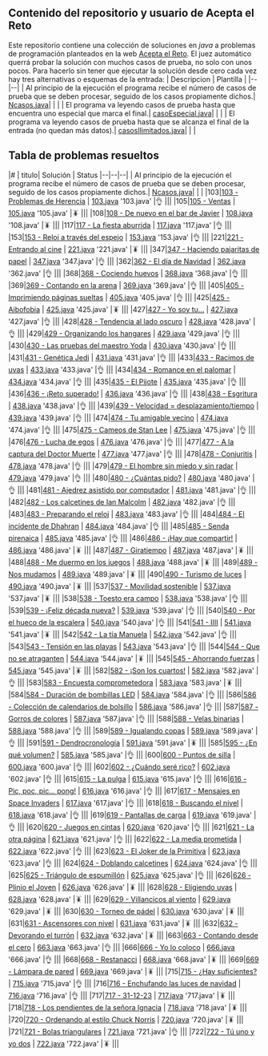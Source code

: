 ## Contenido del repositorio y usuario de Acepta el Reto
Este repositorio contiene una colección de soluciones en *java* a problemas de programación planteados en la web [Acepta el Reto](https://www.aceptaelreto.com/).  El juez automático querrá probar la solución con muchos casos de prueba, no solo con unos pocos. Para hacerlo sin tener que ejecutar la solución desde cero cada vez hay tres alternativas o esquemas de la entrada:
   | Descripcion | Plantilla |
   |--|--|
   | Al principio de la ejecución el programa recibe el número de casos de prueba que se deben procesar, seguido de los casos propiamente dichos.| [Ncasos.java](./src/Ncasos.java)| | |
   | El programa va leyendo casos de prueba hasta que encuentra uno especial que marca el final.| [casoEspecial.java](./src/casoEspecial.java)| | |
   | El programa va leyendo casos de prueba hasta que se alcanza el final de la entrada (no quedan más datos).| [casosIlimitados.java](./src/casosIlimitados.java)| | |



## Tabla de problemas resueltos
|#  | titulo| Solución | Status
|--|--|--|
   | Al principio de la ejecución el programa recibe el número de casos de prueba que se deben procesar, seguido de los casos propiamente dichos.| [Ncasos.java](./src/Ncasos.java)| | |
|103|[103 - Problemas de Herencia](https://www.aceptaelreto.com/problem/statement.php?id=103) | [103.java](./src/103.java) '103.java' |👌 |||
|105|[105 - Ventas](https://www.aceptaelreto.com/problem/statement.php?id=105) | [105.java](./src/105.java) '105.java' |🪳 |||
|108|[108 - De nuevo en el bar de Javier](https://www.aceptaelreto.com/problem/statement.php?id=108) | [108.java](./src/108.java) '108.java' |🪳 |||
|117|[117 - La fiesta aburrida](https://www.aceptaelreto.com/problem/statement.php?id=117) | [117.java](./src/117.java) '117.java' |👌 |||
|153|[153 - Reloj a través del espejo](https://www.aceptaelreto.com/problem/statement.php?id=153) | [153.java](./src/153.java) '153.java' |👌 |||
|221|[221 - Entrando al cine](https://www.aceptaelreto.com/problem/statement.php?id=221) | [221.java](./src/221.java) '221.java' |🪳 |||
|347|[347 - Haciendo pajaritas de papel](https://www.aceptaelreto.com/problem/statement.php?id=347) | [347.java](./src/347.java) '347.java' |👌 |||
|362|[362 - El día de Navidad](https://www.aceptaelreto.com/problem/statement.php?id=362) | [362.java](./src/362.java) '362.java' |👌 |||
|368|[368 - Cociendo huevos](https://www.aceptaelreto.com/problem/statement.php?id=368) | [368.java](./src/368.java) '368.java' |👌 |||
|369|[369 - Contando en la arena](https://www.aceptaelreto.com/problem/statement.php?id=369) | [369.java](./src/369.java) '369.java' |👌 |||
|405|[405 - Imprimiendo páginas sueltas](https://www.aceptaelreto.com/problem/statement.php?id=405) | [405.java](./src/405.java) '405.java' |👌 |||
|425|[425 - Aibofobia](https://www.aceptaelreto.com/problem/statement.php?id=425) | [425.java](./src/425.java) '425.java' |🪳 |||
|427|[427 - Yo soy tu...](https://www.aceptaelreto.com/problem/statement.php?id=427) | [427.java](./src/427.java) '427.java' |👌 |||
|428|[428 - Tendencia al lado oscuro](https://www.aceptaelreto.com/problem/statement.php?id=428) | [428.java](./src/428.java) '428.java' |👌 |||
|429|[429 - Organizando los hangares](https://www.aceptaelreto.com/problem/statement.php?id=429) | [429.java](./src/429.java) '429.java' |👌 |||
|430|[430 - Las pruebas del maestro Yoda](https://www.aceptaelreto.com/problem/statement.php?id=430) | [430.java](./src/430.java) '430.java' |👌 |||
|431|[431 - Genética Jedi](https://www.aceptaelreto.com/problem/statement.php?id=431) | [431.java](./src/431.java) '431.java' |👌 |||
|433|[433 - Racimos de uvas](https://www.aceptaelreto.com/problem/statement.php?id=433) | [433.java](./src/433.java) '433.java' |👌 |||
|434|[434 - Romance en el palomar](https://www.aceptaelreto.com/problem/statement.php?id=434) | [434.java](./src/434.java) '434.java' |👌 |||
|435|[435 - El Pijote](https://www.aceptaelreto.com/problem/statement.php?id=435) | [435.java](./src/435.java) '435.java' |👌 |||
|436|[436 - ¡Reto superado!](https://www.aceptaelreto.com/problem/statement.php?id=436) | [436.java](./src/436.java) '436.java' |👌 |||
|438|[438 - Esgritura](https://www.aceptaelreto.com/problem/statement.php?id=438) | [438.java](./src/438.java) '438.java' |👌 |||
|439|[439 - Velocidad = desplazamiento/tiempo](https://www.aceptaelreto.com/problem/statement.php?id=439) | [439.java](./src/439.java) '439.java' |👌 |||
|474|[474 - Tu amigable vecino](https://www.aceptaelreto.com/problem/statement.php?id=474) | [474.java](./src/474.java) '474.java' |👌 |||
|475|[475 - Cameos de Stan Lee](https://www.aceptaelreto.com/problem/statement.php?id=475) | [475.java](./src/475.java) '475.java' |👌 |||
|476|[476 - Lucha de egos](https://www.aceptaelreto.com/problem/statement.php?id=476) | [476.java](./src/476.java) '476.java' |👌 |||
|477|[477 - A la captura del Doctor Muerte](https://www.aceptaelreto.com/problem/statement.php?id=477) | [477.java](./src/477.java) '477.java' |👌 |||
|478|[478 - Conjuritis](https://www.aceptaelreto.com/problem/statement.php?id=478) | [478.java](./src/478.java) '478.java' |👌 |||
|479|[479 - El hombre sin miedo y sin radar](https://www.aceptaelreto.com/problem/statement.php?id=479) | [479.java](./src/479.java) '479.java' |👌 |||
|480|[480 - ¿Cuántas pido?](https://www.aceptaelreto.com/problem/statement.php?id=480) | [480.java](./src/480.java) '480.java' |👌 |||
|481|[481 - Ajedrez asistido por computador](https://www.aceptaelreto.com/problem/statement.php?id=481) | [481.java](./src/481.java) '481.java' |👌 |||
|482|[482 - Los calcetines de Ian Malcolm](https://www.aceptaelreto.com/problem/statement.php?id=482) | [482.java](./src/482.java) '482.java' |👌 |||
|483|[483 - Preparando el reloj](https://www.aceptaelreto.com/problem/statement.php?id=483) | [483.java](./src/483.java) '483.java' |👌 |||
|484|[484 - El incidente de Dhahran](https://www.aceptaelreto.com/problem/statement.php?id=484) | [484.java](./src/484.java) '484.java' |👌 |||
|485|[485 - Senda pirenaica](https://www.aceptaelreto.com/problem/statement.php?id=485) | [485.java](./src/485.java) '485.java' |👌 |||
|486|[486 - ¡Hay que compartir!](https://www.aceptaelreto.com/problem/statement.php?id=486) | [486.java](./src/486.java) '486.java' |🪳 |||
|487|[487 - Giratiempo](https://www.aceptaelreto.com/problem/statement.php?id=487) | [487.java](./src/487.java) '487.java' |🪳 |||
|488|[488 - Me duermo en los juegos](https://www.aceptaelreto.com/problem/statement.php?id=488) | [488.java](./src/488.java) '488.java' |🪳 |||
|489|[489 - Nos mudamos](https://www.aceptaelreto.com/problem/statement.php?id=489) | [489.java](./src/489.java) '489.java' |🪳 |||
|490|[490 - Turismo de luces](https://www.aceptaelreto.com/problem/statement.php?id=490) | [490.java](./src/490.java) '490.java' |🪳 |||
|537|[537 - Movilidad sostenible](https://www.aceptaelreto.com/problem/statement.php?id=537) | [537.java](./src/537.java) '537.java' |🪳 |||
|538|[538 - Toesto era campo](https://www.aceptaelreto.com/problem/statement.php?id=538) | [538.java](./src/538.java) '538.java' |👌 |||
|539|[539 - ¡Feliz década nueva?](https://www.aceptaelreto.com/problem/statement.php?id=539) | [539.java](./src/539.java) '539.java' |👌 |||
|540|[540 - Por el hueco de la escalera](https://www.aceptaelreto.com/problem/statement.php?id=540) | [540.java](./src/540.java) '540.java' |👌 |||
|541|[541 - IIII](https://www.aceptaelreto.com/problem/statement.php?id=541) | [541.java](./src/541.java) '541.java' |🪳 |||
|542|[542 - La tía Manuela](https://www.aceptaelreto.com/problem/statement.php?id=542) | [542.java](./src/542.java) '542.java' |👌 |||
|543|[543 - Tensión en las playas](https://www.aceptaelreto.com/problem/statement.php?id=543) | [543.java](./src/543.java) '543.java' |👌 |||
|544|[544 - Que no se atraganten](https://www.aceptaelreto.com/problem/statement.php?id=544) | [544.java](./src/544.java) '544.java' |🪳 |||
|545|[545 - Ahorrando fuerzas](https://www.aceptaelreto.com/problem/statement.php?id=545) | [545.java](./src/545.java) '545.java' |🪳 |||
|582|[582 - ¡Son los cuartos!](https://www.aceptaelreto.com/problem/statement.php?id=582) | [582.java](./src/582.java) '582.java' |👌 |||
|583|[583 - Encuesta comprometedora](https://www.aceptaelreto.com/problem/statement.php?id=583) | [583.java](./src/583.java) '583.java' |🪳 |||
|584|[584 - Duración de bombillas LED](https://www.aceptaelreto.com/problem/statement.php?id=584) | [584.java](./src/584.java) '584.java' |👌 |||
|586|[586 - Colección de calendarios de bolsillo](https://www.aceptaelreto.com/problem/statement.php?id=586) | [586.java](./src/586.java) '586.java' |👌 |||
|587|[587 - Gorros de colores](https://www.aceptaelreto.com/problem/statement.php?id=587) | [587.java](./src/587.java) '587.java' |👌 |||
|588|[588 - Velas binarias](https://www.aceptaelreto.com/problem/statement.php?id=588) | [588.java](./src/588.java) '588.java' |👌 |||
|589|[589 - Igualando copas](https://www.aceptaelreto.com/problem/statement.php?id=589) | [589.java](./src/589.java) '589.java' |👌 |||
|591|[591 - Dendrocronología](https://www.aceptaelreto.com/problem/statement.php?id=591) | [591.java](./src/591.java) '591.java' |🪳 |||
|585|[595 - ¿En qué volumen?](https://www.aceptaelreto.com/problem/statement.php?id=585) | [585.java](./src/585.java) '585.java' |👌 |||
|600|[600 - Puntos de silla](https://www.aceptaelreto.com/problem/statement.php?id=600) | [600.java](./src/600.java) '600.java' |👌 |||
|602|[602 - ¿Cuándo seré rico?](https://www.aceptaelreto.com/problem/statement.php?id=602) | [602.java](./src/602.java) '602.java' |👌 |||
|615|[615 - La pulga](https://www.aceptaelreto.com/problem/statement.php?id=615) | [615.java](./src/615.java) '615.java' |👌 |||
|616|[616 - Pic, poc, pic... pong!](https://www.aceptaelreto.com/problem/statement.php?id=616) | [616.java](./src/616.java) '616.java' |👌 |||
|617|[617 - Mensajes en Space Invaders](https://www.aceptaelreto.com/problem/statement.php?id=617) | [617.java](./src/617.java) '617.java' |👌 |||
|618|[618 - Buscando el nivel](https://www.aceptaelreto.com/problem/statement.php?id=618) | [618.java](./src/618.java) '618.java' |👌 |||
|619|[619 - Pantallas de carga](https://www.aceptaelreto.com/problem/statement.php?id=619) | [619.java](./src/619.java) '619.java' |👌 |||
|620|[620 - Juegos en cintas](https://www.aceptaelreto.com/problem/statement.php?id=620) | [620.java](./src/620.java) '620.java' |👌 |||
|621|[621 - La otra página](https://www.aceptaelreto.com/problem/statement.php?id=621) | [621.java](./src/621.java) '621.java' |👌 |||
|622|[622 - La media prometida](https://www.aceptaelreto.com/problem/statement.php?id=622) | [622.java](./src/622.java) '622.java' |👌 |||
|623|[623 - El Joker de la Primitiva](https://www.aceptaelreto.com/problem/statement.php?id=623) | [623.java](./src/623.java) '623.java' |👌 |||
|624|[624 - Doblando calcetines](https://www.aceptaelreto.com/problem/statement.php?id=624) | [624.java](./src/624.java) '624.java' |👌 |||
|625|[625 - Triángulo de espumillón](https://www.aceptaelreto.com/problem/statement.php?id=625) | [625.java](./src/625.java) '625.java' |👌 |||
|626|[626 - Plinio el Joven](https://www.aceptaelreto.com/problem/statement.php?id=626) | [626.java](./src/626.java) '626.java' |🪳 |||
|628|[628 - Eligiendo uvas](https://www.aceptaelreto.com/problem/statement.php?id=628) | [628.java](./src/628.java) '628.java' |🪳 |||
|629|[629 - Villancicos al viento](https://www.aceptaelreto.com/problem/statement.php?id=629) | [629.java](./src/629.java) '629.java' |🪳 |||
|630|[630 - Torneo de pádel](https://www.aceptaelreto.com/problem/statement.php?id=630) | [630.java](./src/630.java) '630.java' |🪳 |||
|631|[631 - Ascensores con nivel](https://www.aceptaelreto.com/problem/statement.php?id=631) | [631.java](./src/631.java) '631.java' |🪳 |||
|632|[632 - Devorando el turrón](https://www.aceptaelreto.com/problem/statement.php?id=632) | [632.java](./src/632.java) '632.java' |🪳 |||
|663|[663 - Contando desde el cero](https://www.aceptaelreto.com/problem/statement.php?id=663) | [663.java](./src/663.java) '663.java' |👌 |||
|666|[666 - Yo lo coloco](https://www.aceptaelreto.com/problem/statement.php?id=666) | [666.java](./src/666.java) '666.java' |👌 |||
|668|[668 - Restanacci](https://www.aceptaelreto.com/problem/statement.php?id=668) | [668.java](./src/668.java) '668.java' |🪳 |||
|669|[669 - Lámpara de pared](https://www.aceptaelreto.com/problem/statement.php?id=669) | [669.java](./src/669.java) '669.java' |🪳 |||
|715|[715 - ¿Hay suficientes?](https://www.aceptaelreto.com/problem/statement.php?id=715) | [715.java](./src/715.java) '715.java' |👌 |||
|716|[716 - Enchufando las luces de navidad](https://www.aceptaelreto.com/problem/statement.php?id=716) | [716.java](./src/716.java) '716.java' |👌 |||
|717|[717 - 31-12-23](https://www.aceptaelreto.com/problem/statement.php?id=717) | [717.java](./src/717.java) '717.java' |🪳 |||
|718|[718 - Los pendientes de la señora Ignacia](https://www.aceptaelreto.com/problem/statement.php?id=718) | [718.java](./src/718.java) '718.java' |🪳 |||
|720|[720 - Ordenando al estilo Chuck Norris](https://www.aceptaelreto.com/problem/statement.php?id=720) | [720.java](./src/720.java) '720.java' |🪳 |||
|721|[721 - Bolas triangulares](https://www.aceptaelreto.com/problem/statement.php?id=721) | [721.java](./src/721.java) '721.java' |👌 |||
|722|[722 - Tú uno y yo dos](https://www.aceptaelreto.com/problem/statement.php?id=722) | [722.java](./src/722.java) '722.java' |🪳 |||
